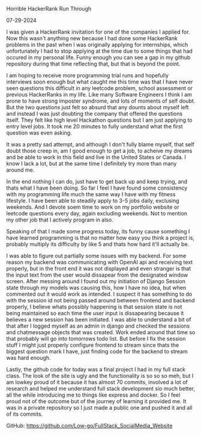 Horrible HackerRank Run Through

07-29-2024

I was given a HackerRank invitation for one of the companies I applied for.
Now this wasn't anything new because I had done some HackerRank problems in the past when I was originally applying for
internships, which unfortunately I had to stop applying at the time due to some things that had occured in my personal life. Funny enough you can see a gap in my github repository during that time reflecting that, but that is beyond the point. 

I am hoping to receive more programming trial runs and hopefully interviews soon enough but what caught me this time was that I have never seen questions this difficult in any leetcode problem, school assessment or previous HackerRanks in my life. Like many Software Engineers I think I am prone to have strong imposter syndrome, and lots of moments of self doubt. But the two questions just felt so absurd that any dounts about myself left and instead I was just doubting the company that offered the questions itself. They felt like high level Hackathon questions but I am just applying to entry level jobs. It took me 20 minutes to fully understand what the first question was even asking.

It was a pretty sad attempt, and although I don't fully blame myself, that self doubt those creep in, am I good enough to get a job, to acheive my dreams and be able to work in this field and live in the United States or Canada. I know I lack a lot, but at the same time I definitely try more than many around me.

In the end nothing I can do, just have to get back up and keep trying, and thats what I have been doing. So far I feel I have found some consistency with my programming life much the same way I have with my fitness lifestyle. I have been able to steadily apply to 3-5 jobs daily, exclusing weekends. And I devote soem time to work on my portfolio website or leetcode questions every day, again excluding weekends. Not to mention my other job that I actively program in also.

Speaking of that I made some progress today, its funny cause something I have learned programming is that no matter how easy you think a project is, probably multiply its difficulty by like 5 and thats how hard it'll actually be.

I was able to figure out partially some issues with my backend. For some reason my backend was communicating with OpenAI api and receiving text properly, but in the front end it was not displayed and even stranger is that the input text from the user would dissapear from the designated window screen. After messing around I found out my initiation of Django Session state through my models was causing this, how I have no idea, but when commented out it would work as intended. I suspect it has something to do with the session id not being passed around between frontend and backend properly, I believe whats possibly happening is that session state is not being maintained so each time the user input is dissapearing because it believes a new session has been initiated. I was able to understand a bit of that after I logged myself as an admin in django and checked the sessions and chatmessage objects that was created. Work ended around that time so that probably will go into tomorrows todo list. But before I fix the session stuff I might just properly configure frontend to stream since thats the biggest question mark I have, just finding code for the backend to stream was hard enough.

Lastly, the github code for today was a final project I had in my full stack class. The look of the site is ugly and the functionality is so so so meh, but I am lowkey proud of it because it has almost 70 commits, involved a lot of research and helped me understand full stack development sio much better, all the while introducing me to things like express and docker. So I feel proud not of the outcome but of the journey of learning it provided me. It was in a private repository so I just made a public one and pushed it and all of its commits. 




GitHub: https://github.com/Low-go/FullStack_SocialMedia_Website
